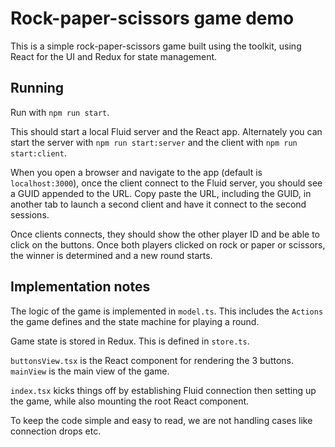 # Rock-paper-scissors game demo

This is a simple rock-paper-scissors game built using the toolkit, using React
for the UI and Redux for state management.

## Running

Run with `npm run start`.

This should start a local Fluid server and the React app. Alternately you can
start the server with `npm run start:server` and the client with
`npm run start:client`.

When you open a browser and navigate to the app (default is `localhost:3000`),
once the client connect to the Fluid server, you should see a GUID appended to
the URL. Copy paste the URL, including the GUID, in another tab to launch a
second client and have it connect to the second sessions.

Once clients connects, they should show the other player ID and be able to
click on the buttons. Once both players clicked on rock or paper or scissors,
the winner is determined and a new round starts.

## Implementation notes

The logic of the game is implemented in `model.ts`. This includes the `Actions`
the game defines and the state machine for playing a round.

Game state is stored in Redux. This is defined in `store.ts`.

`buttonsView.tsx` is the React component for rendering the 3 buttons. `mainView`
is the main view of the game.

`index.tsx` kicks things off by establishing Fluid connection then setting up
the game, while also mounting the root React component.

To keep the code simple and easy to read, we are not handling cases like
connection drops etc.
